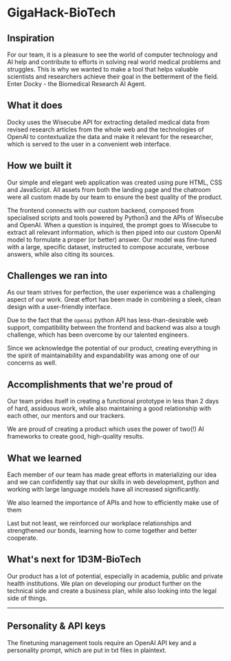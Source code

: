# GigaHack-BioTech

## Inspiration
For our team, it is a pleasure to see the world of computer technology and AI help and contribute to efforts in solving real world medical problems and struggles. This is why we wanted to make a tool that helps valuable scientists and researchers achieve their goal in the betterment of the field. Enter Docky - the Biomedical Research AI Agent.

## What it does
Docky uses the Wisecube API for extracting detailed medical data from revised research articles from the whole web and the technologies of OpenAI to contextualize the data and make it relevant for the researcher, which is served to the user in a convenient web interface.

## How we built it
Our simple and elegant web application was created using pure HTML, CSS and JavaScript. All assets from both the landing page and the chatroom were all custom made by our team to ensure the best quality of the product.

The frontend connects with our custom backend, composed from specialised scripts and tools powered by Python3 and the APIs of Wisecube and OpenAI. When a question is inquired, the prompt goes to Wisecube to extract all relevant information, which is then piped into our custom OpenAI model to formulate a proper (or better) answer. Our model was fine-tuned with a large, specific dataset, instructed to compose accurate, verbose answers, while also citing its sources.

## Challenges we ran into
As our team strives for perfection, the user experience was a challenging aspect of our work. Great effort has been made in combining a sleek, clean design with a user-friendly interface.

Due to the fact that the `openai` python API has less-than-desirable web support, compatibility between the frontend and backend was also a tough challenge, which has been overcome by our talented engineers.

Since we acknowledge the potential of our product, creating everything in the spirit of maintainability and expandability was among one of our concerns as well.

## Accomplishments that we're proud of
Our team prides itself in creating a functional prototype in less than 2 days of hard, assiduous work, while also maintaining a good relationship with each other, our mentors and our trackers.

We are proud of creating a product which uses the power of two(!) AI frameworks to create good, high-quality results.

## What we learned
Each member of our team has made great efforts in materializing our idea and we can confidently say that our skills in web development, python and working with large language models have all increased significantly.

We also learned the importance of APIs and how to efficiently make use of them

Last but not least, we reinforced our workplace relationships and strengthened our bonds, learning how to come together and better cooperate.

## What's next for 1D3M-BioTech
Our product has a lot of potential, especially in academia, public and private health institutions. We plan on developing our product further on the technical side and create a business plan, while also looking into the legal side of things.

-----------------------------------------

## Personality & API keys
The finetuning management tools require an OpenAI API key and a personality prompt, which are put in txt files in plaintext.
